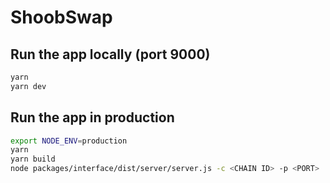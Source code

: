 # ShoobSwap

## Run the app locally (port 9000)

```bash
yarn
yarn dev
```

## Run the app in production

```bash
export NODE_ENV=production
yarn
yarn build
node packages/interface/dist/server/server.js -c <CHAIN ID> -p <PORT>
```
